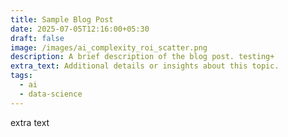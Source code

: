 ```yaml
---
title: Sample Blog Post
date: 2025-07-05T12:16:00+05:30
draft: false
image: /images/ai_complexity_roi_scatter.png
description: A brief description of the blog post. testing+
extra_text: Additional details or insights about this topic.
tags:
  - ai
  - data-science
---
```

extra text
